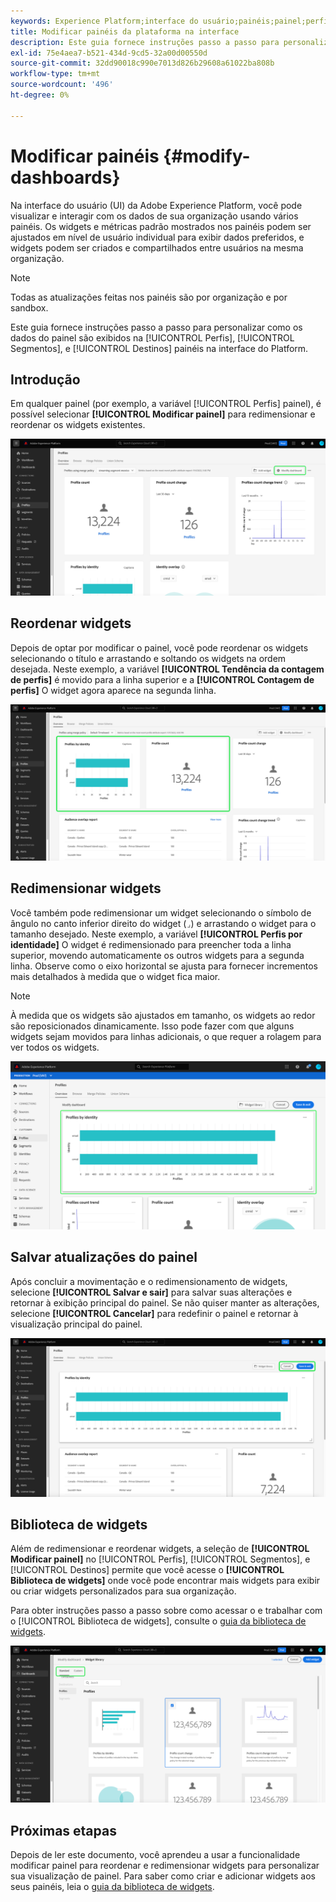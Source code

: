 ```yaml
---
keywords: Experience Platform;interface do usuário;painéis;painel;perfis;segmentos;destinos;uso de licença;user interface;dashboards;dashboard;profiles;segments;destinations;license usage
title: Modificar painéis da plataforma na interface
description: Este guia fornece instruções passo a passo para personalizar como os dados do Adobe Experience Platform de sua organização são exibidos nos painéis.
exl-id: 75e4aea7-b521-434d-9cd5-32a00d00550d
source-git-commit: 32dd90018c990e7013d826b29608a61022ba808b
workflow-type: tm+mt
source-wordcount: '496'
ht-degree: 0%

---
```


# Modificar painéis {#modify-dashboards}

Na interface do usuário (UI) da Adobe Experience Platform, você pode visualizar e interagir com os dados de sua organização usando vários painéis. Os widgets e métricas padrão mostrados nos painéis podem ser ajustados em nível de usuário individual para exibir dados preferidos, e widgets podem ser criados e compartilhados entre usuários na mesma organização.

>[!NOTE]
>
>Todas as atualizações feitas nos painéis são por organização e por sandbox.

Este guia fornece instruções passo a passo para personalizar como os dados do painel são exibidos na [!UICONTROL Perfis], [!UICONTROL Segmentos], e [!UICONTROL Destinos] painéis na interface do Platform.

## Introdução

Em qualquer painel (por exemplo, a variável [!UICONTROL Perfis] painel), é possível selecionar **[!UICONTROL Modificar painel]** para redimensionar e reordenar os widgets existentes.

![O painel Perfis com o painel Modificar realçado.](../images/customization/modify-dashboard.png)

## Reordenar widgets

Depois de optar por modificar o painel, você pode reordenar os widgets selecionando o título e arrastando e soltando os widgets na ordem desejada. Neste exemplo, a variável **[!UICONTROL Tendência da contagem de perfis]** é movido para a linha superior e a **[!UICONTROL Contagem de perfis]** O widget agora aparece na segunda linha.

![O painel Perfis com dois widgets reordenados realçados.](../images/customization/move-widget.png)

## Redimensionar widgets

Você também pode redimensionar um widget selecionando o símbolo de ângulo no canto inferior direito do widget (`⌟`) e arrastando o widget para o tamanho desejado. Neste exemplo, a variável **[!UICONTROL Perfis por identidade]** O widget é redimensionado para preencher toda a linha superior, movendo automaticamente os outros widgets para a segunda linha. Observe como o eixo horizontal se ajusta para fornecer incrementos mais detalhados à medida que o widget fica maior.

>[!NOTE]
>
>À medida que os widgets são ajustados em tamanho, os widgets ao redor são reposicionados dinamicamente. Isso pode fazer com que alguns widgets sejam movidos para linhas adicionais, o que requer a rolagem para ver todos os widgets.

![O painel Perfis com um widget redimensionado realçado.](../images/customization/resize-widget.png)

## Salvar atualizações do painel

Após concluir a movimentação e o redimensionamento de widgets, selecione **[!UICONTROL Salvar e sair]** para salvar suas alterações e retornar à exibição principal do painel. Se não quiser manter as alterações, selecione **[!UICONTROL Cancelar]** para redefinir o painel e retornar à visualização principal do painel.

![O painel Perfis com as opções Cancelar e Salvar e sair realçadas.](../images/customization/save-changes.png)

## Biblioteca de widgets

Além de redimensionar e reordenar widgets, a seleção de **[!UICONTROL Modificar painel]** no [!UICONTROL Perfis], [!UICONTROL Segmentos], e [!UICONTROL Destinos] permite que você acesse o **[!UICONTROL Biblioteca de widgets]** onde você pode encontrar mais widgets para exibir ou criar widgets personalizados para sua organização.

Para obter instruções passo a passo sobre como acessar o e trabalhar com o [!UICONTROL Biblioteca de widgets], consulte o [guia da biblioteca de widgets](widget-library.md).

![A área de trabalho da biblioteca de widgets com as opções Padrão e Personalizada realçadas.](../images/customization/widget-library.png)

## Próximas etapas

Depois de ler este documento, você aprendeu a usar a funcionalidade modificar painel para reordenar e redimensionar widgets para personalizar sua visualização de painel. Para saber como criar e adicionar widgets aos seus painéis, leia o [guia da biblioteca de widgets](widget-library.md).
